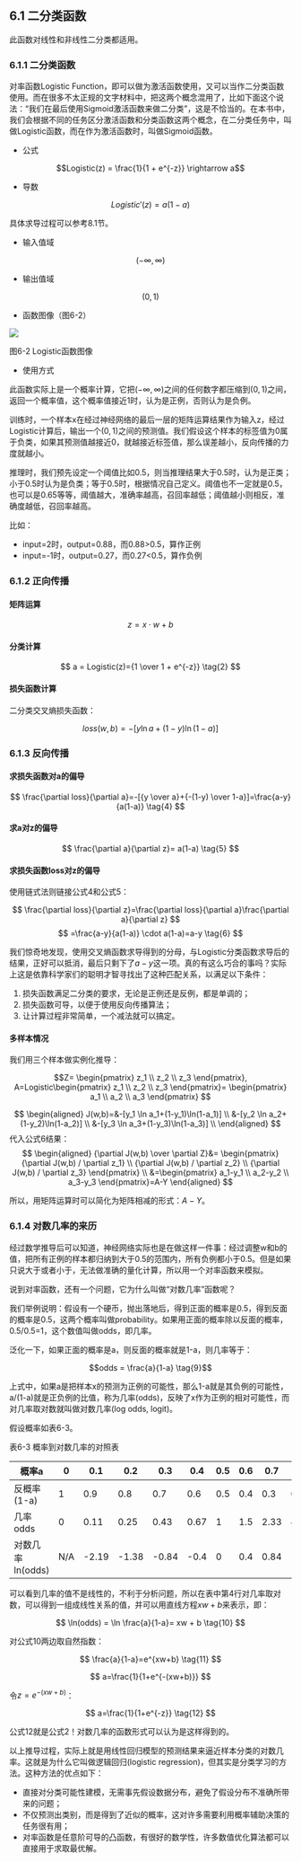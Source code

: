<!--Copyright © Microsoft Corporation. All rights reserved.
  适用于[License](https://github.com/Microsoft/ai-edu/blob/master/LICENSE.md)版权许可-->

## 6.1 二分类函数

此函数对线性和非线性二分类都适用。

### 6.1.1 二分类函数

对率函数Logistic Function，即可以做为激活函数使用，又可以当作二分类函数使用。而在很多不太正规的文字材料中，把这两个概念混用了，比如下面这个说法：“我们在最后使用Sigmoid激活函数来做二分类”，这是不恰当的。在本书中，我们会根据不同的任务区分激活函数和分类函数这两个概念，在二分类任务中，叫做Logistic函数，而在作为激活函数时，叫做Sigmoid函数。

- 公式

$$Logistic(z) = \frac{1}{1 + e^{-z}} \rightarrow a$$

- 导数

$$Logistic'(z) = a(1 - a)$$

具体求导过程可以参考8.1节。

- 输入值域

$$(-\infty, \infty)$$

- 输出值域

$$(0,1)$$

- 函数图像（图6-2）

<img src="../Images/8/logistic.png" ch="500" />

图6-2 Logistic函数图像

- 使用方式

此函数实际上是一个概率计算，它把$(-\infty, \infty)$之间的任何数字都压缩到$(0,1)$之间，返回一个概率值，这个概率值接近1时，认为是正例，否则认为是负例。

训练时，一个样本x在经过神经网络的最后一层的矩阵运算结果作为输入z，经过Logistic计算后，输出一个$(0,1)$之间的预测值。我们假设这个样本的标签值为0属于负类，如果其预测值越接近0，就越接近标签值，那么误差越小，反向传播的力度就越小。

推理时，我们预先设定一个阈值比如0.5，则当推理结果大于0.5时，认为是正类；小于0.5时认为是负类；等于0.5时，根据情况自己定义。阈值也不一定就是0.5，也可以是0.65等等，阈值越大，准确率越高，召回率越低；阈值越小则相反，准确度越低，召回率越高。

比如：

- input=2时，output=0.88，而0.88>0.5，算作正例
- input=-1时，output=0.27，而0.27<0.5，算作负例

### 6.1.2 正向传播

#### 矩阵运算

$$
z=x \cdot w + b \tag{1}
$$

#### 分类计算

$$
a = Logistic(z)={1 \over 1 + e^{-z}} \tag{2}
$$

#### 损失函数计算

二分类交叉熵损失函数：

$$
loss(w,b) = -[y \ln a+(1-y) \ln(1-a)] \tag{3}
$$

### 6.1.3 反向传播

#### 求损失函数对a的偏导

$$
\frac{\partial loss}{\partial a}=-[{y \over a}+{-(1-y) \over 1-a}]=\frac{a-y}{a(1-a)} \tag{4}
$$

#### 求a对z的偏导

$$
\frac{\partial a}{\partial z}= a(1-a) \tag{5}
$$

#### 求损失函数loss对z的偏导

使用链式法则链接公式4和公式5：

$$
\frac{\partial loss}{\partial z}=\frac{\partial loss}{\partial a}\frac{\partial a}{\partial z}
$$
$$
=\frac{a-y}{a(1-a)} \cdot a(1-a)=a-y \tag{6}
$$

我们惊奇地发现，使用交叉熵函数求导得到的分母，与Logistic分类函数求导后的结果，正好可以抵消，最后只剩下了$a-y$这一项。真的有这么巧合的事吗？实际上这是依靠科学家们的聪明才智寻找出了这种匹配关系，以满足以下条件：

1. 损失函数满足二分类的要求，无论是正例还是反例，都是单调的；
2. 损失函数可导，以便于使用反向传播算法；
3. 让计算过程非常简单，一个减法就可以搞定。

#### 多样本情况

我们用三个样本做实例化推导：

$$Z=
\begin{pmatrix}
  z_1 \\ z_2 \\ z_3
\end{pmatrix},
A=Logistic\begin{pmatrix}
  z_1 \\ z_2 \\ z_3
\end{pmatrix}=
\begin{pmatrix}
  a_1 \\ a_2 \\ a_3
\end{pmatrix}
$$

$$
\begin{aligned}
J(w,b)=&-[y_1 \ln a_1+(1-y_1)\ln(1-a_1)]  \\
&-[y_2 \ln a_2+(1-y_2)\ln(1-a_2)]  \\
&-[y_3 \ln a_3+(1-y_3)\ln(1-a_3)]  \\
\end{aligned}
$$
代入公式6结果：
$$
\begin{aligned}  
{\partial J(w,b) \over \partial Z}&=
\begin{pmatrix}
  {\partial J(w,b) / \partial z_1} \\
  {\partial J(w,b) / \partial z_2} \\
  {\partial J(w,b) / \partial z_3}
\end{pmatrix}  \\
&=\begin{pmatrix}
  a_1-y_1 \\
  a_2-y_2 \\
  a_3-y_3 
\end{pmatrix}=A-Y
\end{aligned}
$$

所以，用矩阵运算时可以简化为矩阵相减的形式：$A-Y$。

### 6.1.4 对数几率的来历

经过数学推导后可以知道，神经网络实际也是在做这样一件事：经过调整w和b的值，把所有正例的样本都归纳到大于0.5的范围内，所有负例都小于0.5。但是如果只说大于或者小于，无法做准确的量化计算，所以用一个对率函数来模拟。

说到对率函数，还有一个问题，它为什么叫做“对数几率”函数呢？

我们举例说明：假设有一个硬币，抛出落地后，得到正面的概率是0.5，得到反面的概率是0.5，这两个概率叫做probability。如果用正面的概率除以反面的概率，0.5/0.5=1，这个数值叫做odds，即几率。

泛化一下，如果正面的概率是a，则反面的概率就是1-a，则几率等于：

$$odds = \frac{a}{1-a} \tag{9}$$

上式中，如果a是把样本x的预测为正例的可能性，那么1-a就是其负例的可能性，a/(1-a)就是正负例的比值，称为几率(odds)，反映了x作为正例的相对可能性，而对几率取对数就叫做对数几率(log odds, logit)。

假设概率如表6-3。

表6-3 概率到对数几率的对照表

|概率a|0|0.1|0.2|0.3|0.4|0.5|0.6|0.7|0.8|0.9|1|
|--|--|--|--|--|--|--|--|--|--|--|--|
|反概率 (1-a)|1|0.9|0.8|0.7|0.6|0.5|0.4|0.3|0.2|0.1|0|
|几率 odds |0|0.11|0.25|0.43|0.67|1|1.5|2.33|4|9|$\infty$|
|对数几率 ln(odds)|N/A|-2.19|-1.38|-0.84|-0.4|0|0.4|0.84|1.38|2.19|N/A|

可以看到几率的值不是线性的，不利于分析问题，所以在表中第4行对几率取对数，可以得到一组成线性关系的值，并可以用直线方程$xw+b$来表示，即：

$$
\ln(odds) = \ln \frac{a}{1-a}= xw + b \tag{10}
$$

对公式10两边取自然指数：

$$
\frac{a}{1-a}=e^{xw+b} \tag{11}
$$

$$
a=\frac{1}{1+e^{-(xw+b)}}
$$

令$z=e^{-(xw+b)}$：

$$
a=\frac{1}{1+e^{-z}} \tag{12}
$$

公式12就是公式2！对数几率的函数形式可以认为是这样得到的。

以上推导过程，实际上就是用线性回归模型的预测结果来逼近样本分类的对数几率。这就是为什么它叫做逻辑回归(logistic regression)，但其实是分类学习的方法。这种方法的优点如下：

- 直接对分类可能性建模，无需事先假设数据分布，避免了假设分布不准确所带来的问题；
- 不仅预测出类别，而是得到了近似的概率，这对许多需要利用概率辅助决策的任务很有用；
- 对率函数是任意阶可导的凸函数，有很好的数学性，许多数值优化算法都可以直接用于求取最优解。
